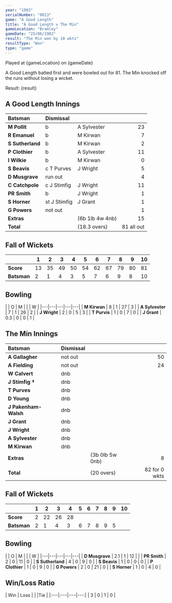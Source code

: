 ```yaml
---
year: "1983"
serialNumber: "0013"
game: "A Good Length"
title: "A Good Length v The Min"
gameLocation: "Bramley"
gameDate: "25/06/1982"
result: "The Min won by 10 wkts"
resultType: "Won"
type: "game"
---
```


Played at {gameLocation} on {gameDate} 

A Good Length batted first and were bowled out for 81. The Min knocked off the runs without losing a wicket. 

Result: {result}
 
## A Good Length Innings

| Batsman | Dismissal |  |  |
|:---|:---|---|---:|
| **M Pollit** | b | A Sylvester | 23 | 
| **R Emanuel** | b | M Kirwan | 7 | 
| **S Sutherland** | b | M Kirwan | 2 | 
| **P Clothier** | b | A Sylvester | 11 | 
| **I Wilkie** | b | M Kirwan | 0 | 
| **S Beavis** | c T Purves | J Wright | 5 | 
| **D Musgrave** | run out | | 4 | 
| **C Catchpole** | c J Stimfig | J Wright | 11 | 
| **PR Smith** | b | J Wright | 1 | 
| **S Horner** | st J Stimfig | J Grant | 1 | 
| **G Powers** | not out | | 1 | 
| **Extras** | | (6b 1lb 4w 4nb) | 15 | 
| **Total** | | (18.3 overs) | 81 all out | 

## Fall of Wickets

| | 1 | 2 | 3 | 4 | 5 | 6 | 7 | 8 | 9 | 10 |
|---|---|---|---|---|---|---|---|---|---|---|
| **Score** | 13 | 35 | 49 | 50 | 54 | 62 | 67 | 79 | 80 | 81 | 
| **Batsman** | 2 | 1 | 4 | 3 | 5 | 7 | 6 | 9 | 8 | 10 | 


## Bowling

| | O | M |  |  | W |
|---|---|---|---|---|
| **M Kirwan** | 8 | 1 | 27 | 3 | 
| **A Sylvester** | 7 | 1 | 26 | 2 | 
| **J Wright** | 2 | 0 | 5 | 3 | 
| **T Purvis** | 1 | 0 | 7 | 0 | 
| **J Grant** | 0.3 | 0 | 0 | 1 | 

## The Min Innings

| Batsman | Dismissal |  |  |
|:---|:---|---|---:|
| **A Gallagher** | not out | | 50 | 
| **A Fielding** | not out | | 24 | 
| **W Calvert** | dnb | | | 
| **J Stimfig &#8224;** | dnb | | | 
| **T Purves** | dnb |  | | 
| **D Young** | dnb | | | 
| **J Pakenham-Walsh** | dnb | | | 
| **J Grant** | dnb | | | 
| **J Wright** | dnb | | | 
| **A Sylvester** | dnb | | | 
| **M Kirwan** | dnb | | | 
| **Extras** | | (3b 0lb 5w 0nb) | 8 | 
| **Total** | | (20 overs) | 82 for 0 wkts | 

## Fall of Wickets

| | 1 | 2 | 3 | 4 | 5 | 6 | 7 | 8 | 9 | 10 |
|---|---|---|---|---|---|---|---|---|---|---|
| **Score** | 2 | 22 | 26 | 28 | | | | | | | 
| **Batsman** | 2 | 1 | 4 | 3 | 6 | 7 | 8 | 9 | 5 | | 


## Bowling

| | O | M |  |  | W |
|---|---|---|---|---|
| **D Musgrave** | 2.1 | 1 | 12 |  | 
| **PR Smith** | 2 | 0 | 11 | 0 | 
| **S Sutherland** | 4 | 0 | 9 | 0 | 
| **S Beavis** | 1 | 0 | 0 | 0 | 
| **P Clothier** | 1 | 0 | 9 | 0 | 
| **G Powers** | 2 | 0 | 21 | 0 | 
| **S Horner** | 1 | 0 | 4 | 0 | 

## Win/Loss Ratio

| Win | Loss |  |  |Tie |
|:---|:---|:---|---:|
| 3 | 0 | 1 | 0 |